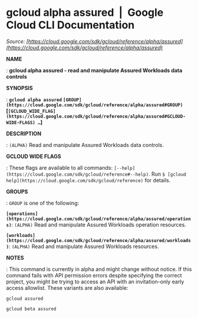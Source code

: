 # gcloud alpha assured  |  Google Cloud CLI Documentation

*Source: [https://cloud.google.com/sdk/gcloud/reference/alpha/assured](https://cloud.google.com/sdk/gcloud/reference/alpha/assured)*

**NAME**

: **gcloud alpha assured - read and manipulate Assured Workloads data controls**

**SYNOPSIS**

: **`gcloud alpha assured` `[GROUP](https://cloud.google.com/sdk/gcloud/reference/alpha/assured#GROUP)` [`[GCLOUD_WIDE_FLAG](https://cloud.google.com/sdk/gcloud/reference/alpha/assured#GCLOUD-WIDE-FLAGS) …`]**

**DESCRIPTION**

: `(ALPHA)` Read and manipulate Assured Workloads data controls.

**GCLOUD WIDE FLAGS**

: These flags are available to all commands: `[--help](https://cloud.google.com/sdk/gcloud/reference#--help)`.
Run `$ [gcloud help](https://cloud.google.com/sdk/gcloud/reference)` for details.

**GROUPS**

: ``GROUP`` is one of the following:

**`[operations](https://cloud.google.com/sdk/gcloud/reference/alpha/assured/operations)`**:
`(ALPHA)` Read and manipulate Assured Workloads operation resources.

**`[workloads](https://cloud.google.com/sdk/gcloud/reference/alpha/assured/workloads)`**:
`(ALPHA)` Read and manipulate Assured Workloads resources.

**NOTES**

: This command is currently in alpha and might change without notice. If this
command fails with API permission errors despite specifying the correct project,
you might be trying to access an API with an invitation-only early access
allowlist. These variants are also available:

```
gcloud assured
```

```
gcloud beta assured
```